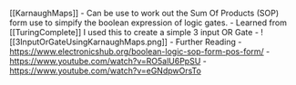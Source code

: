   [[KarnaughMaps]]
	-  Can be use to work out the Sum Of Products (SOP) form use to simpify the boolean expression of logic gates.
	- Learned from [[TuringComplete]] I used this to create a simple 3 input OR Gate
	- ![[3InputOrGateUsingKarnaughMaps.png]]
	- Further Reading
		-   https://www.electronicshub.org/boolean-logic-sop-form-pos-form/
		-   https://www.youtube.com/watch?v=RO5alU6PpSU
		-   https://www.youtube.com/watch?v=eGNdpwOrsTo